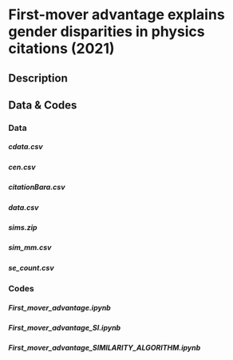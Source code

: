 # First-mover advantage explains gender disparities in physics citations (2021)

## Description

## Data & Codes

### Data
##### cdata.csv
##### cen.csv
##### citationBara.csv
##### data.csv
##### sims.zip
##### sim_mm.csv
##### se_count.csv
### Codes
##### First_mover_advantage.ipynb
##### First_mover_advantage_SI.ipynb
##### First_mover_advantage_SIMILARITY_ALGORITHM.ipynb
